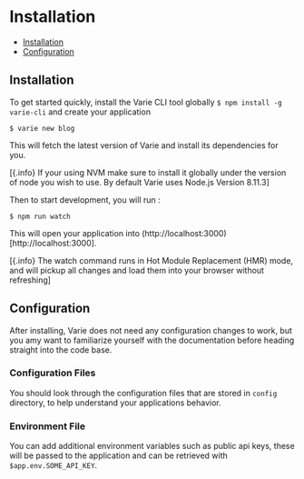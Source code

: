 # Installation

- [Installation](#installation)
- [Configuration](#configuration)

## Installation

To get started quickly, install the Varie CLI tool globally `$ npm install -g varie-cli` and create your application

`$ varie new blog`

This will fetch the latest version of Varie and install its dependencies for you.

[{.info} If your using NVM make sure to install it globally under the version of node you wish to use. By default Varie uses Node.js Version 8.11.3]

Then to start development, you will run :

`$ npm run watch`

This will open your application into (http://localhost:3000)[http://localhost:3000].

[{.info} The watch command runs in Hot Module Replacement (HMR) mode, and will pickup all changes and load them into your browser without refreshing]

## Configuration

After installing, Varie does not need any configuration changes to work, but you amy want
to familiarize yourself with the documentation before heading straight
into the code base.

### Configuration Files

You should look through the configuration files that are stored
in `config` directory, to help understand your applications behavior.

### Environment File

You can add additional environment variables such as public api keys,
these will be passed to the application and can be retrieved with
`$app.env.SOME_API_KEY`.
